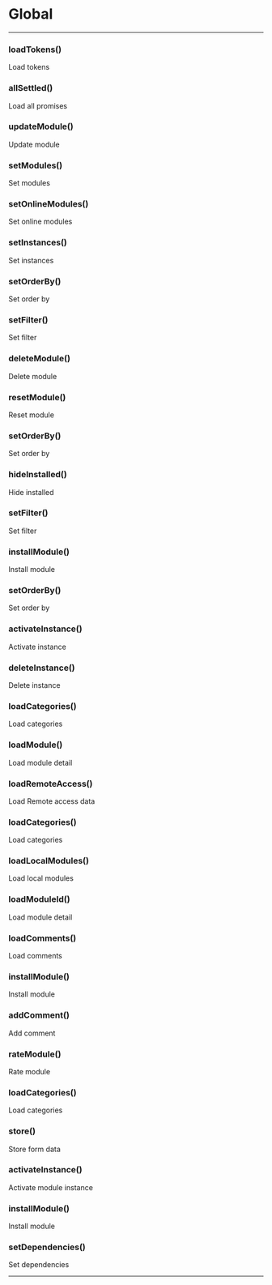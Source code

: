 # Global





* * *

### loadTokens() 

Load tokens



### allSettled() 

Load all promises



### updateModule() 

Update module



### setModules() 

Set modules



### setOnlineModules() 

Set online modules



### setInstances() 

Set instances



### setOrderBy() 

Set order by



### setFilter() 

Set filter



### deleteModule() 

Delete module



### resetModule() 

Reset module



### setOrderBy() 

Set order by



### hideInstalled() 

Hide installed



### setFilter() 

Set filter



### installModule() 

Install module



### setOrderBy() 

Set order by



### activateInstance() 

Activate instance



### deleteInstance() 

Delete instance



### loadCategories() 

Load categories



### loadModule() 

Load module detail



### loadRemoteAccess() 

Load Remote access data



### loadCategories() 

Load categories



### loadLocalModules() 

Load local modules



### loadModuleId() 

Load module detail



### loadComments() 

Load comments



### installModule() 

Install module



### addComment() 

Add comment



### rateModule() 

Rate module



### loadCategories() 

Load categories



### store() 

Store form data



### activateInstance() 

Activate module instance



### installModule() 

Install module



### setDependencies() 

Set dependencies




* * *










